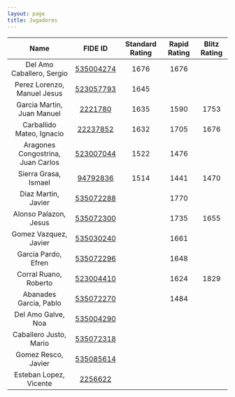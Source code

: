```yaml
---
layout: page
title: Jugadores
---
```


| Name | FIDE ID | Standard Rating | Rapid Rating | Blitz Rating |
|:----:|:--------:|:----------------:|:-------------:|:-------------:|
|Del Amo Caballero, Sergio|[535004274](https://ratings.fide.com/profile/535004274)|1676|1676||
|Perez Lorenzo, Manuel Jesus|[523057793](https://ratings.fide.com/profile/523057793)|1645|||
|Garcia Martin, Juan Manuel|[2221780](https://ratings.fide.com/profile/2221780)|1635|1590|1753|
|Carballido Mateo, Ignacio|[22237852](https://ratings.fide.com/profile/22237852)|1632|1705|1676|
|Aragones Congostrina, Juan Carlos|[523007044](https://ratings.fide.com/profile/523007044)|1522|1476||
|Sierra Grasa, Ismael|[94792836](https://ratings.fide.com/profile/94792836)|1514|1441|1470|
|Diaz Martin, Javier|[535072288](https://ratings.fide.com/profile/535072288)||1770||
|Alonso Palazon, Jesus|[535072300](https://ratings.fide.com/profile/535072300)||1735|1655|
|Gomez Vazquez, Javier|[535030240](https://ratings.fide.com/profile/535030240)||1661||
|Garcia Pardo, Efren|[535072296](https://ratings.fide.com/profile/535072296)||1648||
|Corral Ruano, Roberto|[523004410](https://ratings.fide.com/profile/523004410)||1624|1829|
|Abanades Garcia, Pablo|[535072270](https://ratings.fide.com/profile/535072270)||1484||
|Del Amo Galve, Noa|[535004290](https://ratings.fide.com/profile/535004290)||||
|Caballero Justo, Mario|[535072318](https://ratings.fide.com/profile/535072318)||||
|Gomez Resco, Javier|[535085614](https://ratings.fide.com/profile/535085614)||||
|Esteban Lopez, Vicente|[2256622](https://ratings.fide.com/profile/2256622)||||

